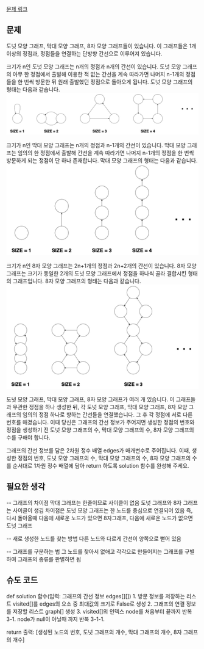 [문제 링크](https://school.programmers.co.kr/learn/courses/30/lessons/258711)
## 문제
도넛 모양 그래프, 막대 모양 그래프, 8자 모양 그래프들이 있습니다. 이 그래프들은 1개 이상의 정점과, 정점들을 연결하는 단방향 간선으로 이루어져 있습니다.

크기가 n인 도넛 모양 그래프는 n개의 정점과 n개의 간선이 있습니다. 도넛 모양 그래프의 아무 한 정점에서 출발해 이용한 적 없는 간선을 계속 따라가면 나머지 n-1개의 정점들을 한 번씩 방문한 뒤 원래 출발했던 정점으로 돌아오게 됩니다. 도넛 모양 그래프의 형태는 다음과 같습니다.
![alt text](image.png)

크기가 n인 막대 모양 그래프는 n개의 정점과 n-1개의 간선이 있습니다. 막대 모양 그래프는 임의의 한 정점에서 출발해 간선을 계속 따라가면 나머지 n-1개의 정점을 한 번씩 방문하게 되는 정점이 단 하나 존재합니다. 막대 모양 그래프의 형태는 다음과 같습니다.
![alt text](image-1.png)

크기가 n인 8자 모양 그래프는 2n+1개의 정점과 2n+2개의 간선이 있습니다. 8자 모양 그래프는 크기가 동일한 2개의 도넛 모양 그래프에서 정점을 하나씩 골라 결합시킨 형태의 그래프입니다. 8자 모양 그래프의 형태는 다음과 같습니다.
![alt text](image-2.png)

도넛 모양 그래프, 막대 모양 그래프, 8자 모양 그래프가 여러 개 있습니다. 이 그래프들과 무관한 정점을 하나 생성한 뒤, 각 도넛 모양 그래프, 막대 모양 그래프, 8자 모양 그래프의 임의의 정점 하나로 향하는 간선들을 연결했습니다.
그 후 각 정점에 서로 다른 번호를 매겼습니다.
이때 당신은 그래프의 간선 정보가 주어지면 생성한 정점의 번호와 정점을 생성하기 전 도넛 모양 그래프의 수, 막대 모양 그래프의 수, 8자 모양 그래프의 수를 구해야 합니다.

그래프의 간선 정보를 담은 2차원 정수 배열 edges가 매개변수로 주어집니다. 이때, 생성한 정점의 번호, 도넛 모양 그래프의 수, 막대 모양 그래프의 수, 8자 모양 그래프의 수를 순서대로 1차원 정수 배열에 담아 return 하도록 solution 함수를 완성해 주세요.

## 필요한 생각
-- 그래프의 차이점
막대 그래프는 한줄이므로 사이클이 없음
도넛 그래프와 8자 그래프는 사이클이 생김
차이점은 도넛 모양 그래프는 한 노드를 중심으로 연결되어 있음
즉, 다시 돌아올때 다음에 새로운 노드가 있으면 8자그래프, 다음에 새로운 노드가 없으면 도넛 그래프

-- 새로 생성한 노드를 찾는 방법
다른 노드와 다르게 간선이 양쪽으로 뻗어 있음

-- 그래프를 구분하는 법
그 노드를 찾아서 없애고 각각으로 만들어지는 그래프를 구별하여 그래프의 종류를 판별하면 됨 

## 슈도 코드
def solution 함수(입력: 그래프의 간선 정보 edges[][])
    1. 방문 정보를 저장하는 리스트 visited[]를 edges의 요소 중 최대값의 크기로 False로 생성
    2. 그래프의 연결 정보를 저장할 리스트 graph[] 생성
    3. visited[]의 인덱스 node를 처음부터 끝까지 반복
        3-1. node가 null이 아닐때 까지 반복
            3-1-1. 

return 출력: [생성된 노드의 번호, 도넛 그래프의 개수, 막대 그래프의 개수, 8자 그래프의 개수]